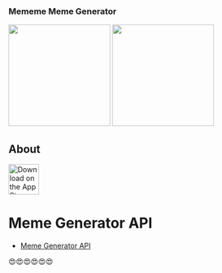### Mememe Meme Generator

<img src="https://i.imgur.com/wskmQdU.png" width="200" /> <img src="https://i.imgur.com/k8Tbxcf.png" width="200" />

## About

<a href="https://apps.apple.com/us/app/mememe-meme-generator/id6478360528?itsct=apps_box_badge&amp;itscg=30200">
  <img src="https://tools.applemediaservices.com/api/badges/download-on-the-app-store/black/en-us?size=250x83&amp;releaseDate=1684800000" alt="Download on the App Store" height="60px">
</a>

# Meme Generator API

- [Meme Generator API](https://github.com/jacebrowning/memegen)

😍😍😍😍😍😍
